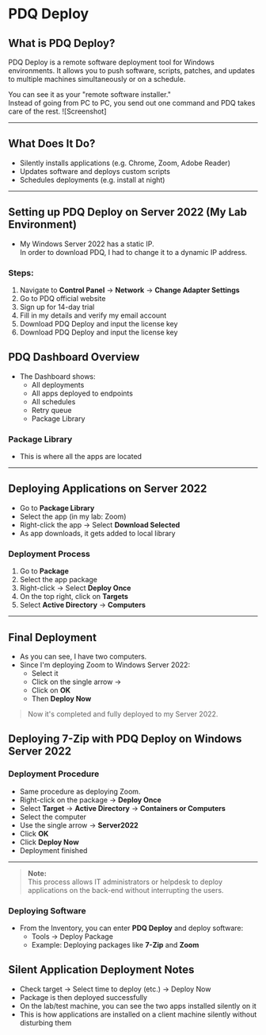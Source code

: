 # PDQ Deploy

## What is PDQ Deploy?

PDQ Deploy is a remote software deployment tool for Windows environments. It allows you to push software, scripts, patches, and updates to multiple machines simultaneously or on a schedule.

You can see it as your "remote software installer."  
Instead of going from PC to PC, you send out one command and PDQ takes care of the rest.
![Screenshot]

---
## What Does It Do?

- Silently installs applications (e.g. Chrome, Zoom, Adobe Reader)
- Updates software and deploys custom scripts
- Schedules deployments (e.g. install at night)
---
## Setting up PDQ Deploy on Server 2022 (My Lab Environment)

- My Windows Server 2022 has a static IP.  
  In order to download PDQ, I had to change it to a dynamic IP address.
### Steps:
1. Navigate to **Control Panel** → **Network** → **Change Adapter Settings**
2. Go to PDQ official website
3.  Sign up for 14-day trial
4. Fill in my details and verify my email account
5. Download PDQ Deploy and input the license key
6. Download PDQ Deploy and input the license key
## PDQ Dashboard Overview

- The Dashboard shows:
  - All deployments
  - All apps deployed to endpoints
  - All schedules
  - Retry queue
  - Package Library
### Package Library

- This is where all the apps are located
---
## Deploying Applications on Server 2022

- Go to **Package Library**
- Select the app (in my lab: Zoom)
- Right-click the app → Select **Download Selected**
- As app downloads, it gets added to local library

### Deployment Process

1. Go to **Package**
2. Select the app package
3. Right-click → Select **Deploy Once**
4. On the top right, click on **Targets**
5. Select **Active Directory** → **Computers**
---
## Final Deployment

- As you can see, I have two computers.
- Since I'm deploying Zoom to Windows Server 2022:
  - Select it
  - Click on the single arrow →
  - Click on **OK**
  - Then **Deploy Now**

> Now it's completed and fully deployed to my Server 2022.
## Deploying 7-Zip with PDQ Deploy on Windows Server 2022

### Deployment Procedure

- Same procedure as deploying Zoom.
- Right-click on the package → **Deploy Once**
- Select **Target** → **Active Directory** → **Containers or Computers**
- Select the computer
- Use the single arrow → **Server2022**
- Click **OK**
- Click **Deploy Now**
- Deployment finished
---
> **Note:**  
> This process allows IT administrators or helpdesk to deploy applications on the back-end without interrupting the users.
### Deploying Software

- From the Inventory, you can enter **PDQ Deploy** and deploy software:
  - Tools → Deploy Package
  - Example: Deploying packages like **7-Zip** and **Zoom**
## Silent Application Deployment Notes

- Check target → Select time to deploy (etc.) → Deploy Now
- Package is then deployed successfully
- On the lab/test machine, you can see the two apps installed silently on it
- This is how applications are installed on a client machine silently without disturbing them
